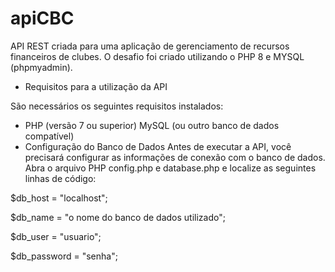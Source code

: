 # apiCBC

API REST criada para uma aplicação de gerenciamento de recursos financeiros de clubes.
O desafio foi criado utilizando o PHP 8 e MYSQL (phpmyadmin).

- Requisitos para a utilização da API 

São necessários os seguintes requisitos instalados:

- PHP (versão 7 ou superior) MySQL (ou outro banco de dados compatível) 
- Configuração do Banco de Dados Antes de executar a API, você precisará configurar as informações de conexão com o banco de dados. Abra o arquivo PHP config.php e database.php e localize as seguintes linhas de código:

$db_host = "localhost";

$db_name = "o nome do banco de dados utilizado";

$db_user = "usuario";

$db_password = "senha";




